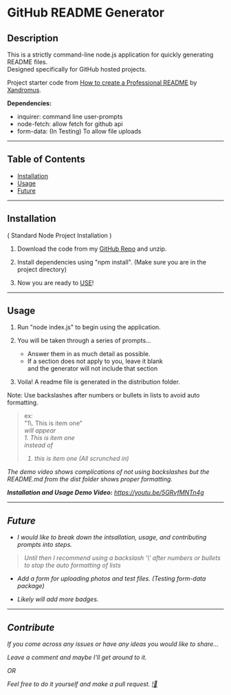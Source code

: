 # GitHub README Generator

## Description

This is a strictly command-line node.js application for quickly generating README files. 
<br> Designed specifically for GitHub hosted projects.

Project starter code from [How to create a Professional README](https://github.com/coding-boot-camp/potential-enigma/blob/main/readme-guide.md) by [Xandromus](https://github.com/Xandromus). 

<b>Dependencies:</b>

* inquirer: command line user-prompts
* node-fetch: allow fetch for github api
* form-data: (In Testing) To allow file uploads 

***
## Table of Contents
* [Installation](#installation)
* [Usage](#usage)
* [Future](#future)
***
## Installation
( Standard Node Project Installation )
1. Download the code from my [GitHub Repo](https://github.com/its-jefe/GitHub-README-Generator) and unzip.

2. Install dependencies using "npm install". (Make sure you are in the project directory)

3. Now you are ready to [USE](#usage)! 
***
## Usage

1. Run "node index.js" to begin using the application.

2. You will be taken through a series of prompts...
    * Answer them in as much detail as possible.
    * If a section does not apply to you, leave it blank <br>
    and the generator will not include that section

3. Voila! A readme file is generated in the distribution folder. 

Note: Use backslashes after numbers or bullets in lists to avoid auto formatting.

> ex: <br>
>"1\\. This is item one" <br> 
> <i> will appear <br>
> 1\. This is item one <br>
> <i>instead of <br>
> 1. this is item one (All scrunched in)

The demo video shows complications of not using backslashes but the README.md from the dist folder shows proper formatting. 
   
<b>Installation and Usage Demo Video:</b>
https://youtu.be/5GRvfMNTn4g


***
## Future 

- I would like to break down the intsallation, usage, and contributing prompts into steps.
> Until then I recommend using a backslash '\\' after numbers or bullets to stop the auto formatting of lists

- Add a form for uploading photos and test files. (Testing form-data package)

- Likely will add more badges.

***
## Contribute
If you come across any issues or have any ideas you would like to share...

Leave a comment and maybe I'll get around to it.

OR

Feel free to do it yourself and make a pull request. 
[!🦦](https://emojipedia-us.s3.dualstack.us-west-1.amazonaws.com/thumbs/160/apple/232/otter_1f9a6.png)
